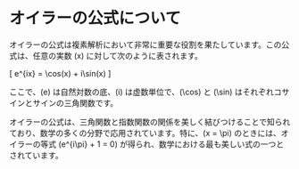 # オイラーの公式について

オイラーの公式は複素解析において非常に重要な役割を果たしています。この公式は、任意の実数 \(x\) に対して次のように表されます。

\[ e^{ix} = \cos(x) + i\sin(x) \]

ここで、\(e\) は自然対数の底、\(i\) は虚数単位で、\(\cos\) と \(\sin\) はそれぞれコサインとサインの三角関数です。

オイラーの公式は、三角関数と指数関数の関係を美しく結びつけることで知られており、数学の多くの分野で応用されています。特に、\(x = \pi\) のときには、オイラーの等式 \(e^{i\pi} + 1 = 0\) が得られ、数学における最も美しい式の一つとされています。
